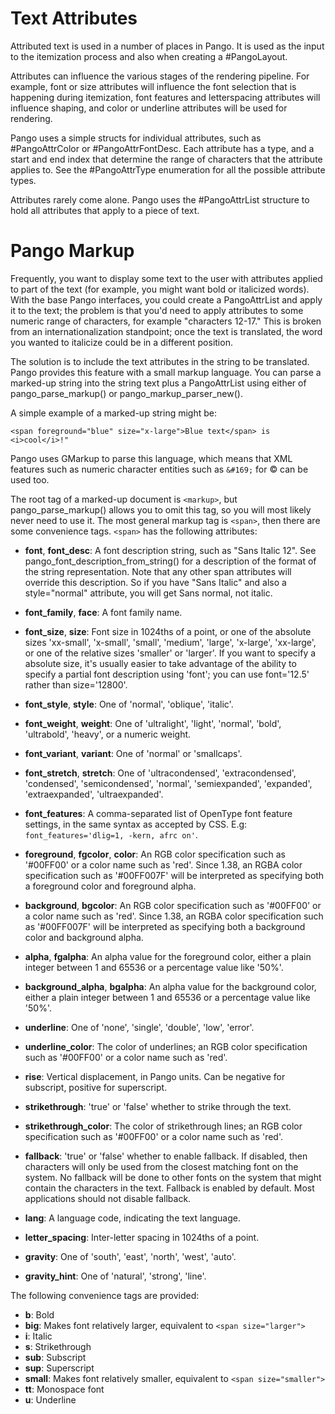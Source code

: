 # Text Attributes

Attributed text is used in a number of places in Pango. It is used as
the input to the itemization process and also when creating a #PangoLayout.

Attributes can influence the various stages of the rendering pipeline.
For example, font or size attributes will influence the font selection
that is happening during itemization, font features and letterspacing
attributes will influence shaping, and color or underline attributes
will be used for rendering.

Pango uses a simple structs for individual attributes, such as
#PangoAttrColor or #PangoAttrFontDesc. Each attribute has a type, and
a start and end index that determine the range of characters that the
attribute applies to. See the #PangoAttrType enumeration for all the
possible attribute types.

Attributes rarely come alone. Pango uses the #PangoAttrList structure
to hold all attributes that apply to a piece of text.

# Pango Markup

Frequently, you want to display some text to the user with attributes
applied to part of the text (for example, you might want bold or
italicized words). With the base Pango interfaces, you could create a
PangoAttrList and apply it to the text; the problem is that you'd need
to apply attributes to some numeric range of characters, for example
"characters 12-17." This is broken from an internationalization standpoint;
once the text is translated, the word you wanted to italicize could be
in a different position.

The solution is to include the text attributes in the string to be
translated. Pango provides this feature with a small markup language.
You can parse a marked-up string into the string text plus a PangoAttrList
using either of pango_parse_markup() or pango_markup_parser_new().

A simple example of a marked-up string might be:

```
<span foreground="blue" size="x-large">Blue text</span> is <i>cool</i>!"
```

Pango uses GMarkup to parse this language, which means that XML features
such as numeric character entities such as `&#169;` for © can be used too.

The root tag of a marked-up document is `<markup>`, but pango_parse_markup()
allows you to omit this tag, so you will most likely never need to use it.
The most general markup tag is `<span>`, then there are some convenience
tags. `<span>` has the following attributes:

* **font**, **font_desc**: A font description string, such as "Sans Italic 12".
  See pango_font_description_from_string() for a description of the format of
  the string representation. Note that any other span attributes will override
  this description. So if you have "Sans Italic" and also a style="normal"
  attribute, you will get Sans normal, not italic.

* **font_family**, **face**: A font family name.

* **font_size**, **size**: Font size in 1024ths of a point, or one of the
  absolute sizes 'xx-small', 'x-small', 'small', 'medium', 'large', 'x-large',
  'xx-large', or one of the relative sizes 'smaller' or 'larger'. If you want
  to specify a absolute size, it's usually easier to take advantage of the
  ability to specify a partial font description using 'font'; you can use
  font='12.5' rather than size='12800'.

* **font_style**, **style**: One of 'normal', 'oblique', 'italic'.

* **font_weight**, **weight**: One of 'ultralight', 'light', 'normal', 'bold',
  'ultrabold', 'heavy', or a numeric weight.

* **font_variant**, **variant**: One of 'normal' or 'smallcaps'.

* **font_stretch**, **stretch**: One of 'ultracondensed', 'extracondensed',
  'condensed', 'semicondensed', 'normal', 'semiexpanded', 'expanded',
  'extraexpanded', 'ultraexpanded'.

* **font_features**: A comma-separated list of OpenType font feature settings, in
  the same syntax as accepted by CSS. E.g: `font_features='dlig=1, -kern, afrc on'`.

* **foreground**, **fgcolor**, **color**: An RGB color specification such as
  '#00FF00' or a color name such as 'red'. Since 1.38, an RGBA color specification
  such as '#00FF007F' will be interpreted as specifying both a foreground color
  and foreground alpha.

* **background**, **bgcolor**: An RGB color specification such as '#00FF00' or
  a color name such as 'red'.  Since 1.38, an RGBA color specification such as
  '#00FF007F' will be interpreted as specifying both a background color and
  background alpha.

* **alpha**, **fgalpha**: An alpha value for the foreground color, either a
  plain integer between 1 and 65536 or a percentage value like '50%'.

* **background_alpha**, **bgalpha**: An alpha value for the background color,
  either a plain integer between 1 and 65536 or a percentage value like '50%'.

* **underline**: One of 'none', 'single', 'double', 'low', 'error'.

* **underline_color**: The color of underlines; an RGB color specification such
  as '#00FF00' or a color name such as 'red'.

* **rise**: Vertical displacement, in Pango units. Can be negative for
  subscript, positive for superscript.

* **strikethrough**: 'true' or 'false' whether to strike through the text.

* **strikethrough_color**: The color of strikethrough lines; an RGB color
  specification such as '#00FF00' or a color name such as 'red'.

* **fallback**: 'true' or 'false' whether to enable fallback. If disabled, then
  characters will only be used from the closest matching font on the system.
  No fallback will be done to other fonts on the system that might contain
  the characters in the text.  Fallback is enabled by default. Most applications
  should not disable fallback.

* **lang**: A language code, indicating the text language.

* **letter_spacing**: Inter-letter spacing in 1024ths of a point.

* **gravity**: One of 'south', 'east', 'north', 'west', 'auto'.

* **gravity_hint**: One of 'natural', 'strong', 'line'.

The following convenience tags are provided:

* **b**: Bold
* **big**: Makes font relatively larger, equivalent to `<span size="larger">`
* **i**: Italic
* **s**: Strikethrough
* **sub**: Subscript
* **sup**: Superscript
* **small**: Makes font relatively smaller, equivalent to `<span size="smaller">`
* **tt**: Monospace font
* **u**: Underline
